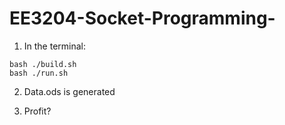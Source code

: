 EE3204-Socket-Programming-
==========================

1. In the terminal:
```
bash ./build.sh
bash ./run.sh
```

2. Data.ods is generated

3. Profit?

